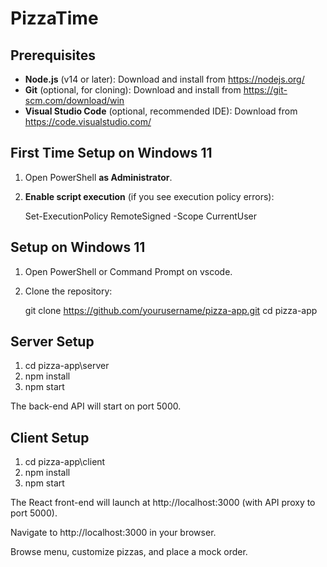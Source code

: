 # PizzaTime

## Prerequisites
- **Node.js** (v14 or later): Download and install from https://nodejs.org/
- **Git** (optional, for cloning): Download and install from https://git-scm.com/download/win
- **Visual Studio Code** (optional, recommended IDE): Download from https://code.visualstudio.com/

## First Time Setup on Windows 11
1. Open PowerShell **as Administrator**.
2. **Enable script execution** (if you see execution policy errors):
   
   Set-ExecutionPolicy RemoteSigned -Scope CurrentUser


## Setup on Windows 11
1. Open PowerShell or Command Prompt on vscode.
2. Clone the repository:
   
   git clone https://github.com/yourusername/pizza-app.git
   cd pizza-app

## Server Setup
1. cd pizza-app\server
2. npm install
3. npm start

The back-end API will start on port 5000.

## Client Setup

1. cd pizza-app\client
2. npm install
3. npm start

The React front-end will launch at http://localhost:3000 (with API proxy to port 5000).

Navigate to http://localhost:3000 in your browser.

Browse menu, customize pizzas, and place a mock order.